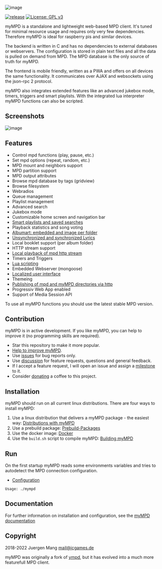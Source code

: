 ![image](https://jcorporation.github.io/assets/mympd-logo-schriftzug.svg)

[![release](https://github.com/jcorporation/myMPD/actions/workflows/build_release.yml/badge.svg)](https://github.com/jcorporation/myMPD/actions/workflows/build_release.yml)
[![License: GPL v3](https://img.shields.io/badge/License-GPLv3-blue.svg)](https://www.gnu.org/licenses/gpl-3.0)

myMPD is a standalone and lightweight web-based MPD client. It's tuned for minimal resource usage and requires only very few dependencies. Therefore myMPD is ideal for raspberry pis and similar devices.

The backend is written in C and has no dependencies to external databases or webservers. The configuration is stored in plain text files and all the data is pulled on demand from MPD. The MPD database is the only source of truth for myMPD.

The frontend is mobile friendly, written as a PWA and offers on all devices the same functionality. It communicates over AJAX and websockets using the json-rpc 2 protocol.

myMPD also integrates extended features like an advanced jukebox mode, timers, triggers and smart playlists. With the integrated lua interpreter myMPD functions can also be scripted.

## Screenshots

![image](https://jcorporation.github.io/assets/myMDPv6.8.3.gif)

## Features

- Control mpd functions (play, pause, etc.)
- Set mpd options (repeat, random, etc.)
- MPD mount and neighbors support
- MPD partition support
- MPD output attributes
- Browse mpd database by tags (gridview)
- Browse filesystem
- Webradios
- Queue management
- Playlist management
- Advanced search
- Jukebox mode
- Customizable home screen and navigation bar
- [Smart playlists and saved searches](https://jcorporation.github.io/myMPD/references/smart-playlists)
- Playback statistics and song voting
- [Albumart: embedded and image per folder](https://jcorporation.github.io/myMPD/references/pictures)
- [Unsynchronized and synchronized Lyrics](https://jcorporation.github.io/myMPD/references/tags)
- Local booklet support (per album folder)
- HTTP stream support
- [Local playback of mpd http stream](https://jcorporation.github.io/myMPD/references/local-playback)
- Timers and Triggers
- [Lua scripting](https://jcorporation.github.io/myMPD/scripting/)
- Embedded Webserver (mongoose)
- [Localized user interface](https://jcorporation.github.io/myMPD/references/translating)
- Themeing
- [Publishing of mpd and myMPD directories via http](https://jcorporation.github.io/myMPD/references/published-directories)
- Progressiv Web App enabled
- Support of Media Session API

To use all myMPD functions you should use the latest stable MPD version.

## Contribution

myMPD is in active development. If you like myMPD, you can help to improve it (no programming skills are required).

- Star this repository to make it more popular.
- [Help to improve myMPD](https://github.com/jcorporation/myMPD/issues/167).
- Use [issues](https://github.com/jcorporation/myMPD/issues) for bug reports only.
- Use [discussion](https://github.com/jcorporation/myMPD/discussions) for feature requests, questions and general feedback.
- If I accept a feature request, I will open an issue and assign a [milestone](https://github.com/jcorporation/myMPD/milestones) to it.
- Consider [donating](https://jcorporation.github.io/donate) a coffee to this project.

## Installation

myMPD should run on all current linux distributions. There are four ways to install myMPD:

1. Use a linux distribution that delivers a myMPD package - the easiest way: [Distributions with myMPD](https://jcorporation.github.io/myMPD/installation/distributions)
2. Use a prebuild package: [Prebuild-Packages](https://jcorporation.github.io/myMPD/installation/prebuild-packages)
3. Use the docker image: [Docker](https://jcorporation.github.io/myMPD/installation/docker)
4. Use the ``build.sh`` script to compile myMPD: [Building myMPD](https://jcorporation.github.io/myMPD/installation/compiling)

## Run

On the first startup myMPD reads some environments variables and tries to autodetect the MPD connection configuration.

- [Configuration](https://jcorporation.github.io/myMPD/configuration/)

``
Usage: ./mympd
``

## Documentation

For further information on installation and configuration, see the [myMPD documentation](https://jcorporation.github.io/myMPD/)

## Copyright

2018-2022 Juergen Mang <mail@jcgames.de>

myMPD was originally a fork of [ympd](https://github.com/notandy/ympd), but it has evolved into a much more featurefull MPD client.
